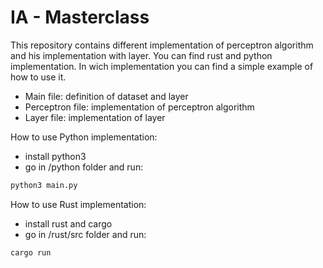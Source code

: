# IA - Masterclass

This repository contains different implementation of perceptron algorithm and his implementation with layer.
You can find rust and python implementation.
In wich implementation you can find a simple example of how to use it.

- Main file: definition of dataset and layer
- Perceptron file: implementation of perceptron algorithm
- Layer file: implementation of layer

How to use Python implementation:

- install python3
- go in /python folder and run:

```bash
python3 main.py
```

How to use Rust implementation:

- install rust and cargo
- go in /rust/src folder and run:

```bash
cargo run
```
